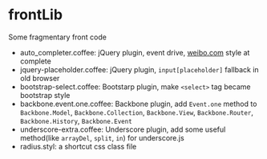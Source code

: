 # frontLib

Some fragmentary front code

* auto_completer.coffee: jQuery plugin, event drive, [weibo.com](http://weibo.com) style at complete
* jquery-placeholder.coffee: jQuery plugin, `input[placeholder]` fallback in old browser
* bootstrap-select.coffee: Bootstarp plugin, make `<select>` tag became bootstrap style
* backbone.event.one.coffee: Backbone plugin, add `Event.one` method to `Backbone.Model`, `Backbone.Collection`, `Backbone.View`, `Backbone.Router`, `Backbone.History`, `Backbone.Event`
* underscore-extra.coffee: Underscore plugin, add some useful method(like `arrayDel`, `split`, `in`) for underscore.js
* radius.styl: a shortcut css class file